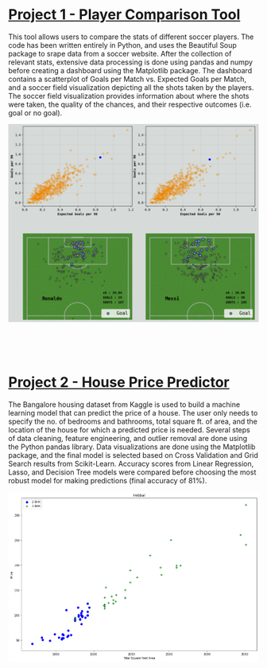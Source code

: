 # [Project 1 - Player Comparison Tool](https://github.com/NarinCodes/Player_Comparison)
This tool allows users to compare the stats of different soccer players. The code has been written entirely in Python, and uses the Beautiful Soup package to srape data from a soccer website. After the collection of relevant stats, extensive data processing is done using pandas and numpy before creating a dashboard using the Matplotlib package. The dashboard contains a scatterplot of Goals per Match vs. Expected Goals per Match, and a soccer field visualization depicting all the shots taken by the players. The soccer field visualization provides information about where the shots were taken, the quality of the chances, and their respective outcomes (i.e. goal or no goal).

![](/images/soccer.png)

&nbsp;

&nbsp;



# [Project 2 - House Price Predictor](https://github.com/NarinCodes/House_Price_Prediction)
The Bangalore housing dataset from Kaggle is used to build a machine learning model that can predict the price of a house. The user only needs to specify the no. of bedrooms and bathrooms, total square ft. of area, and the location of the house for which a predicted price is needed. Several steps of data cleaning, feature engineering, and outlier removal are done using the Python pandas library. Data visualizations are done using the Matplotlib package, and the final model is selected based on Cross Validation and Grid Search results from Scikit-Learn. Accuracy scores from Linear Regression, Lasso, and Decision Tree models were compared before choosing the most robust model for making predictions (final accuracy of 81%).

![](/images/housing.png)
